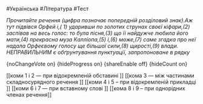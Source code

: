 #Українська #Література #Тест

*Прочитайте речення (цифра позначає попередній розділовий знак).Аж тут підвівся Орфей і,( 1) ударивши по золотих струнах своєї кіфари,(2) заспівав на весь голос: то була пісня,(3) що їі найдужче любила його мати,(4) прекрасна муза Калліопа,(5) і,(6) може,(7) саме згадка про неї надала Орфеєвому голосу ще більшої сили,(8) щирості,(9) влади. НЕПРАВИЛЬНИМ є обґрунтування пунктуації, запропоноване в рядку*

{noChangeVote on}
{hideProgress on}
{shareEnable off}
{hideCount on}

[[коми 1 і 2 — при відокремленій обставині ]]
[[кома 3 — між частинами складносурядного речення ]]
[[коми 4 і 5 – при відокремленій прикладці ]]
[[коми 6 і 7 — при вставному слові ]]
[[кома 8 і 9 – при однорідних членах речення]]
